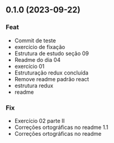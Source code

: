 ## 0.1.0 (2023-09-22)

### Feat

- Commit de teste
- exercício de fixação
- Estrutura de estudo seção 09
- Readme do dia 04
- exercício 01
- Estruturação redux concluída
- Remove readme padrão react
- estrutura redux
- readme

### Fix

- Exercício 02 parte II
- Correções ortográficas no readme 1.1
- Correções ortográficas no readme
